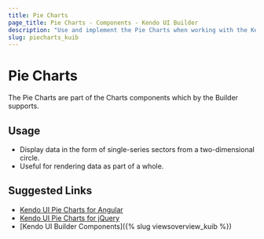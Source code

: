 ```yaml
---
title: Pie Charts
page_title: Pie Charts - Components - Kendo UI Builder
description: "Use and implement the Pie Charts when working with the Kendo UI Builder tool for creating and managing Angular and AngularJS-based web applications."
slug: piecharts_kuib
---
```


# Pie Charts

The Pie Charts are part of the Charts components which by the Builder supports.

## Usage

* Display data in the form of single-series sectors from a two-dimensional circle.
* Useful for rendering data as part of a whole.

## Suggested Links

* [Kendo UI Pie Charts for Angular](https://www.telerik.com/kendo-angular-ui/components/charts/series-types/pie/)
* [Kendo UI Pie Charts for jQuery](https://demos.telerik.com/kendo-ui/pie-charts/index)
* [Kendo UI Builder Components]({% slug viewsoverview_kuib %})
